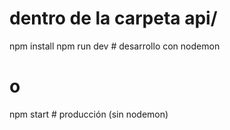 # dentro de la carpeta api/
npm install
npm run dev        # desarrollo con nodemon
# o
npm start          # producción (sin nodemon)
